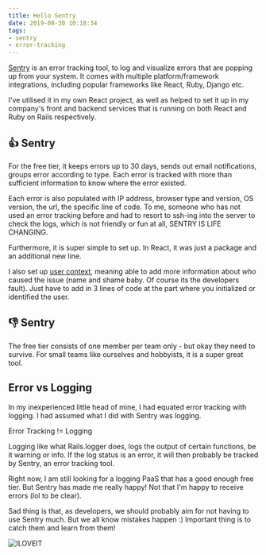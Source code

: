 ```yaml
---
title: Hello Sentry
date: 2019-08-30 10:18:34
tags:
- sentry
- error-tracking
---
```


[Sentry](https://sentry.io) is an error tracking tool, to log and visualize errors that are popping up from your system.<!-- more --> It comes with multiple platform/framework integrations, including popular frameworks like React, Ruby, Django etc.

I've utilised it in my own React project, as well as helped to set it up in my company's front and backend services that is running on both React and Ruby on Rails respectively. 

## 👍 Sentry
For the free tier, it keeps errors up to 30 days, sends out email notifications, groups error according to type. Each error is tracked with more than sufficient information to know where the error existed.

Each error is also populated with IP address, browser type and version, OS version, the url, the specific line of code. To me, someone who has not used an error tracking before and had to resort to ssh-ing into the server to check the logs, which is not friendly or fun at all, SENTRY IS LIFE CHANGING.

Furthermore, it is super simple to set up. In React, it was just a package and an additional new line. 

I also set up [user context](https://docs.sentry.io/enriching-error-data/context/?platform=javascript#capturing-the-user), meaning able to add more information about _who_ caused the issue (name and shame baby. Of course its the developers fault). Just have to add in 3 lines of code at the part where you initialized or identified the user.

## 👎 Sentry
The free tier consists of one member per team only - but okay they need to survive. For small teams like ourselves and hobbyists, it is a super great tool.

## Error vs Logging

In my inexperienced little head of mine, I had equated error tracking with logging. I had assumed what I did with Sentry was logging.

Error Tracking != Logging

Logging like what Rails.logger does, logs the output of certain functions, be it warning or info. If the log status is an error, it will then probably be tracked by Sentry, an error tracking tool. 

Right now, I am still looking for a logging PaaS that has a good enough free tier. But Sentry has made me really happy! Not that I'm happy to receive errors (lol to be clear). 

Sad thing is that, as developers, we should probably aim for not having to use Sentry much. But we all know mistakes happen :) Important thing is to catch them and learn from them! 

![ILOVEIT](https://media.giphy.com/media/3onX0m9HTiFduxX90M/giphy.gif)
